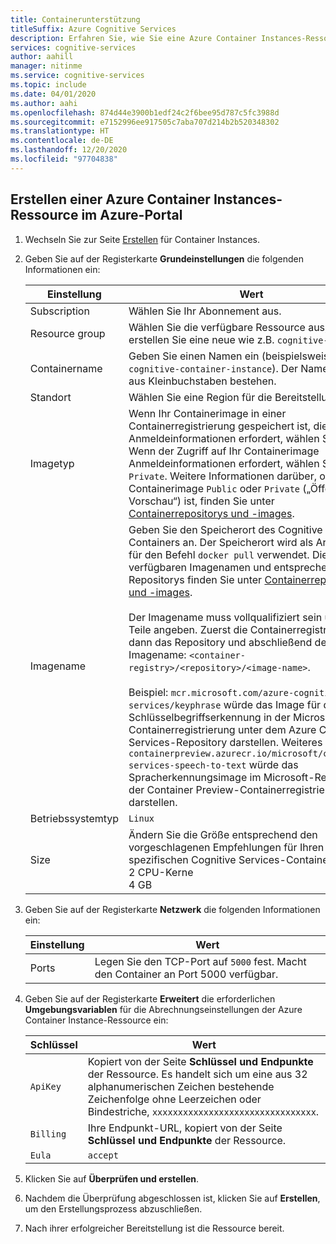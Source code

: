 ```yaml
---
title: Containerunterstützung
titleSuffix: Azure Cognitive Services
description: Erfahren Sie, wie Sie eine Azure Container Instances-Ressource erstellen können.
services: cognitive-services
author: aahill
manager: nitinme
ms.service: cognitive-services
ms.topic: include
ms.date: 04/01/2020
ms.author: aahi
ms.openlocfilehash: 874d44e3900b1edf24c2f6bee95d787c5fc3988d
ms.sourcegitcommit: e7152996ee917505c7aba707d214b2b520348302
ms.translationtype: HT
ms.contentlocale: de-DE
ms.lasthandoff: 12/20/2020
ms.locfileid: "97704838"
---
```

## <a name="create-an-azure-container-instance-resource-using-the-azure-portal"></a>Erstellen einer Azure Container Instances-Ressource im Azure-Portal

1. Wechseln Sie zur Seite [Erstellen](https://ms.portal.azure.com/#create/Microsoft.ContainerInstances) für Container Instances.

2. Geben Sie auf der Registerkarte **Grundeinstellungen** die folgenden Informationen ein:

    |Einstellung|Wert|
    |--|--|
    |Subscription|Wählen Sie Ihr Abonnement aus.|
    |Resource group|Wählen Sie die verfügbare Ressource aus, oder erstellen Sie eine neue wie z.B. `cognitive-services`.|
    |Containername|Geben Sie einen Namen ein (beispielsweise `cognitive-container-instance`). Der Name muss aus Kleinbuchstaben bestehen.|
    |Standort|Wählen Sie eine Region für die Bereitstellung aus.|
    |Imagetyp|Wenn Ihr Containerimage in einer Containerregistrierung gespeichert ist, die keine Anmeldeinformationen erfordert, wählen Sie `Public`. Wenn der Zugriff auf Ihr Containerimage Anmeldeinformationen erfordert, wählen Sie `Private`. Weitere Informationen darüber, ob das Containerimage `Public` oder `Private` („Öffentliche Vorschau“) ist, finden Sie unter [Containerrepositorys und -images](../../cognitive-services-container-support.md#container-repositories-and-images). |
    |Imagename|Geben Sie den Speicherort des Cognitive Services-Containers an. Der Speicherort wird als Argument für den Befehl `docker pull` verwendet. Die verfügbaren Imagenamen und entsprechenden Repositorys finden Sie unter [Containerrepositorys und -images](../../cognitive-services-container-support.md#container-repositories-and-images).<br><br>Der Imagename muss vollqualifiziert sein und drei Teile angeben. Zuerst die Containerregistrierung, dann das Repository und abschließend der Imagename: `<container-registry>/<repository>/<image-name>`.<br><br>Beispiel: `mcr.microsoft.com/azure-cognitive-services/keyphrase` würde das Image für die Schlüsselbegriffserkennung in der Microsoft-Containerregistrierung unter dem Azure Cognitive Services-Repository darstellen. Weiteres Beispiel: `containerpreview.azurecr.io/microsoft/cognitive-services-speech-to-text` würde das Spracherkennungsimage im Microsoft-Repository der Container Preview-Containerregistrierung darstellen. |
    |Betriebssystemtyp|`Linux`|
    |Size|Ändern Sie die Größe entsprechend den vorgeschlagenen Empfehlungen für Ihren spezifischen Cognitive Services-Container:<br>2 CPU-Kerne<br>4 GB

3. Geben Sie auf der Registerkarte **Netzwerk** die folgenden Informationen ein:

    |Einstellung|Wert|
    |--|--|
    |Ports|Legen Sie den TCP-Port auf `5000` fest. Macht den Container an Port 5000 verfügbar.|

4. Geben Sie auf der Registerkarte **Erweitert** die erforderlichen **Umgebungsvariablen** für die Abrechnungseinstellungen der Azure Container Instance-Ressource ein:

    | Schlüssel | Wert |
    |--|--|
    |`ApiKey`|Kopiert von der Seite **Schlüssel und Endpunkte** der Ressource. Es handelt sich um eine aus 32 alphanumerischen Zeichen bestehende Zeichenfolge ohne Leerzeichen oder Bindestriche, `xxxxxxxxxxxxxxxxxxxxxxxxxxxxxxxx`.|
    |`Billing`| Ihre Endpunkt-URL, kopiert von der Seite **Schlüssel und Endpunkte** der Ressource.|
    |`Eula`|`accept`|

5. Klicken Sie auf **Überprüfen und erstellen**.
6. Nachdem die Überprüfung abgeschlossen ist, klicken Sie auf **Erstellen**, um den Erstellungsprozess abzuschließen.
7. Nach ihrer erfolgreicher Bereitstellung ist die Ressource bereit.
